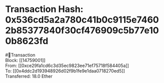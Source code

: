 
Transaction Hash: 0x536cd5a2a780c41b0c9115e74602b85377840f30cf476909c5b77e100b8623fd
====================================================================================
  
#💸Transaction  
Block: [[14759001]]  
From: [[0xce29fa1cd6c3d35ec9823ee71ef75718f584405a]]  
To: [[0x4ddc2d193948926d02f9b1fe9e1daa0718270ed5]]  
Transferred: 18.0 Ether